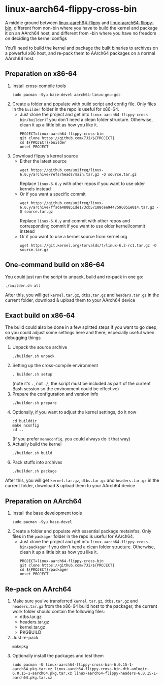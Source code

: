 # linux-aarch64-flippy-cross-bin

A middle ground between [linux-aarch64-flippy](https://aur.archlinux.org/packages/linux-aarch64-flippy) and [linux-aarch64-flippy-bin](https://aur.archlinux.org/packages/linux-aarch64-flippy-bin), different from non-bin where you have to build the kernel and package it on an AArch64 host, and different from -bin where you have no freedom on deciding the kernel configs

You'll need to build the kernel and package the built binaries to archives on a powerful x86 host, and re-pack them to AArch64 packages on a normal AArch64 host.
## Preparation on x86-64
1. Install cross-compile tools
    ```
    sudo pacman -Syu base-devel aarch64-linux-gnu-gcc
    ```
2. Create a folder and populate with build script and config file. Only files in the `builder` folder in the repo is useful for x86-64.
    - Just clone the project and get into `linux-aarch64-flippy-cross-bin/builder` if you don't need a clean folder structure. Otherwise, clean it up a little bit as how you like it.
        ```
        PROJECT=linux-aarch64-flippy-cross-bin
        git clone https://github.com/7Ji/${PROJECT}
        cd ${PROJECT}/builder
        unset PROJECT
        ```
3. Download flippy's kernel source  
    - Either the latest source
        ```
        wget https://github.com/unifreq/linux-6.0.y/archive/refs/heads/main.tar.gz -O source.tar.gz
        ```
        Replace `linux-6.0.y` with other repos if you want to use older kernels instead
    - Or if you want a specific commit
        ```
        wget https://github.com/unifreq/linux-6.0.y/archive/ffada480851de173cb57188cee9447596051e014.tar.gz -O source.tar.gz
        ```
        Replace `linux-6.0.y` and commit with other repos and corresponding commit if you want to use older kernel/commit instead
    - Or if you want to use a kernel source from kernel.org
        ```
        wget https://git.kernel.org/torvalds/t/linux-6.2-rc1.tar.gz -O source.tar.gz
        ```
## One-command build on x86-64
You could just run the script to unpack, build and re-pack in one go:
```
./builder.sh all
```
After this, you will get `kernel.tar.gz`, `dtbs.tar.gz` and `headers.tar.gz` in the current folder, download & upload them to your AArch64 device

## Exact build on x86-64
The build could also be done in a few splitted steps if you want to go deep, so you could adjust some settings here and there, especially useful when debugging things
1. Unpack the source archive
    ```
    ./builder.sh unpack
    ```
2. Setting up the cross-compile environment
    ```
    . builder.sh setup
    ```
    (note it's `.`, not `./`,  the script must be included as part of the current Bash session so the environment could be effective)
3. Prepare the configuration and version info
    ```
    ./builder.sh prepare
    ```
4. Optionally, if you want to adjust the kernel settings, do it now
    ```
    cd builddir
    make nconfig
    cd ..
    ```
    (If you prefer `menuconfig`, you could always do it that way)
5. Actually build the kernel
    ```
    ./builder.sh build
    ```
6. Pack stuffs into archives
    ```
    ./builder.sh package
    ```
After this, you will get `kernel.tar.gz`, `dtbs.tar.gz` and `headers.tar.gz` in the current folder, download & upload them to your AArch64 device

## Preparation on AArch64
1. Install the base development tools
    ```
    sudo pacman -Syu base-devel
    ```
2. Create a folder and populate with essential package metainfos. Only files in the `packager` folder in the repo is useful for AArch64.
    - Just clone the project and get into `linux-aarch64-flippy-cross-bin/packager` if you don't need a clean folder structure. Otherwise, clean it up a little bit as how you like it.
        ```
        PROJECT=linux-aarch64-flippy-cross-bin
        git clone https://github.com/7Ji/${PROJECT}
        cd ${PROJECT}/packager
        unset PROJECT
        ```
## Re-pack on AArch64
1. Make sure you've transferred `kernel.tar.gz`, `dtbs.tar.gz` and `headers.tar.gz` from the x86-64 build host to the packager, the current work folder should contain the following files:
    - dtbs.tar.gz
    - headers.tar.gz
    - kernel.tar.gz
    - PKGBUILD
2. Just re-pack
    ```
    makepkg
    ```
3. Optionally install the packages and test them
    ```
    sudo pacman -U linux-aarch64-flippy-cross-bin-6.0.15-1-aarch64.pkg.tar.xz linux-aarch64-flippy-cross-bin-dtb-amlogic-6.0.15-1-aarch64.pkg.tar.xz linux-aarch64-flippy-headers-6.0.15-1-aarch64.pkg.tar.xz
    ```